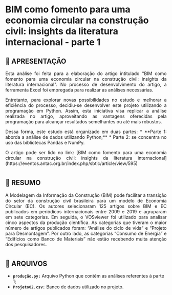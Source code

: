 # BIM como fomento para uma economia circular na construção civil: insights da literatura internacional - parte 1

## 🔎 APRESENTAÇÃO 

<div align="justify">
<p>Esta análise foi feita para a elaboração do artigo intitulado "BIM como fomento para uma economia circular na construção civil: insights da literatura internacional". No processo de desenvolvimento do artigo, a ferramenta Excel foi empregada para realizar as análises necessárias.

<p>Entretanto, para explorar novas possibilidades no estudo e melhorar a eficiência do processo, decidiu-se desenvolver este projeto utilizando a programação em Python. Assim, esta iniciativa visa replicar a análise realizada no artigo, aproveitando as vantagens oferecidas pela programação para alcançar resultados semelhantes ou até mais robustos.

<p>Dessa forma, este estudo está organizado em duas partes: 
* **Parte 1:  aborda a análise de dados utilizando Python;**
* Parte 2: se concentra no uso das bibliotecas Pandas e NumPy.

<p>O artigo pode ser lido no link: [BIM como fomento para uma economia circular na construção civil: insights da literatura internacional](https://eventos.antac.org.br/index.php/sbtic/article/view/595)

</div>

#
## 📄 RESUMO 

<div align="justify">
 A Modelagem da Informação da Construção (BIM) pode facilitar a transição do setor da construção civil brasileira para um modelo de Economia Circular (EC). Os autores selecionaram 125 artigos sobre BIM e EC publicados em periódicos internacionais entre 2009 e 2019 e agruparam em sete categorias. Em seguida, o VOSviewer foi utilizado para analisar cinco aspectos da produção científica. As categorias que tiveram o maior número de artigos publicados foram: “Análise do ciclo de vida” e “Projeto para Desmontagem”. Por outro lado, as categorias “Consumo de Energia” e “Edifícios como Banco de Materiais” não estão recebendo muita atenção dos pesquisadores.
</div>

#
## 📁 ARQUIVOS
* **`produção.py:`** Arquivo Python que contém as análises referentes à parte 1;
* **`Projeto02.csv:`** Banco de dados utilizado no projeto.
